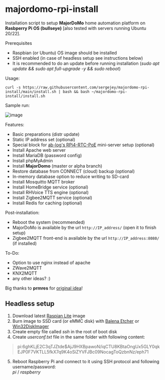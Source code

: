 # majordomo-rpi-install

Installation script to setup __MajorDoMo__ home automation platform on __Rasbperry Pi OS (bullseye)__ [also tested with servers running Ubuntu 20/22].

Prerequisites
* Raspbian (or Ubuntu) OS image should be installed
* SSH enabled (in case of headless setup see instructions below)
* It is recommended to do an update before running installation
  (_sudo apt update && sudo apt full-upgrade -y && sudo reboot_)

Usage:
```
curl -s https://raw.githubusercontent.com/sergejey/majordomo-rpi-install/main/install.sh | bash && bash ~/majordomo-rpi-install/install.sh
```

Sample run:

![image](https://user-images.githubusercontent.com/412987/234350604-646cfc11-2799-43f8-abe8-3104c9a79716.png)

Features:
* Basic preparations (distr update)
* Static IP address set (optional)
* Special block for [ab-log's RPi4-RTC-PoE](https://ab-log.ru/forum/viewtopic.php?f=1&t=1895) mini-server setup (optional)  
* Install Apache web server
* Install MariaDB (password config)
* Install phpMyAdmin  
* Install __MajorDomo__ (master or alpha branch)
* Restore database from CONNECT (cloud) backup (optional)
* In-memory database option to reduce writing to SD-card
* Install Mosquitto MQTT broker
* Install HomeBridge service (optional)
* Install RHVoice TTS engine (optional)
* Install Zigbee2MQTT service (optional)
* Install Redis for caching (optional)

Post-installation:
* Reboot the system (recommended)
* MajorDoMo is available by the url ``http://IP_address/`` (open it to finish setup)
* Zigbee2MQTT front-end is available by the url ``http://IP_address:8080/`` (if installed)

To-Do:
* Option to use nginx instead of apache
* ZWave2MQTT
* KNX2MQTT
* any other ideas? :)

Big thanks to **prmres** for [original idea](https://mjdm.ru/forum/viewtopic.php?p=92843#p92843)!

## Headless setup

1. Download latest [Raspian Lite](https://downloads.raspberrypi.org/raspios_lite_armhf/images/) image
2. Burn image to SSD card (or eMMC disk) with [Balena Etcher](https://www.balena.io/etcher/) or [Win32DiskImager](https://sourceforge.net/projects/win32diskimager/)
3. Create empty file called _ssh_ in the root of boot disk
4. Create _userconf.txt_ file in the same folder with following content:
>pi:$6$ghKLjE2C3qTJZtde$AjJ9HXBpawoN/iqCTU8KBtaOngUx5GLY0qkEJP0F7VKTLL5fkX7q9K4oSiZYVFJBc09NocagToQzbnNz/eph71
5. Reboot Raspberry Pi and connect to it using SSH protocol and following username/password:  
   _pi_ / _raspberry_
